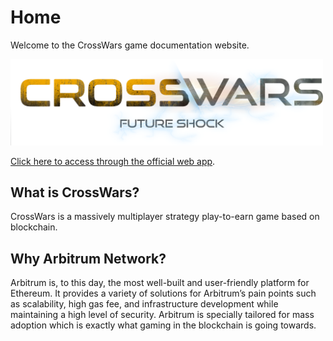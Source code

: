 # Home

Welcome to the CrossWars game documentation website.

<img src="img/cwlogo.png" alt="logo" width="500"/>

[Click here to access through the official web app](https://crosswars.io/#/). 

## What is CrossWars?
CrossWars is a massively multiplayer strategy play-to-earn game based on blockchain.

## Why Arbitrum Network?

Arbitrum is, to this day, the most well-built and user-friendly platform for Ethereum. It provides a variety of solutions for Arbitrum’s pain points such as scalability, high gas fee, and infrastructure development while maintaining a high level of security. Arbitrum is specially tailored for mass adoption which is exactly what gaming in the blockchain is going towards. 
